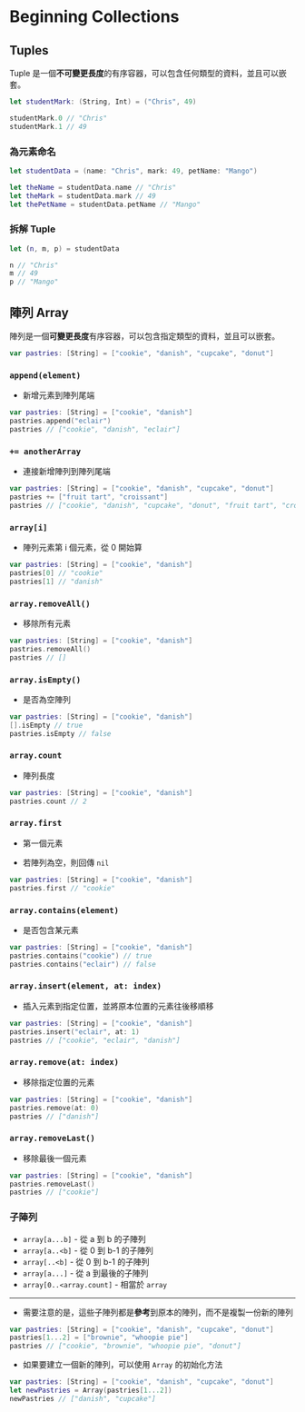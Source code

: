 # Beginning Collections

## Tuples

Tuple 是一個**不可變更長度**的有序容器，可以包含任何類型的資料，並且可以嵌套。

```swift
let studentMark: (String, Int) = ("Chris", 49)

studentMark.0 // "Chris"
studentMark.1 // 49
```

### 為元素命名

```swift
let studentData = (name: "Chris", mark: 49, petName: "Mango")

let theName = studentData.name // "Chris"
let theMark = studentData.mark // 49
let thePetName = studentData.petName // "Mango"
```

### 拆解 Tuple

```swift
let (n, m, p) = studentData

n // "Chris"
m // 49
p // "Mango"
```

## 陣列 Array

陣列是一個**可變更長度**有序容器，可以包含指定類型的資料，並且可以嵌套。

```swift
var pastries: [String] = ["cookie", "danish", "cupcake", "donut"]
```

### `append(element)`

- 新增元素到陣列尾端

```swift
var pastries: [String] = ["cookie", "danish"]
pastries.append("eclair")
pastries // ["cookie", "danish", "eclair"]
```

### `+= anotherArray`

- 連接新增陣列到陣列尾端

```swift
var pastries: [String] = ["cookie", "danish", "cupcake", "donut"]
pastries += ["fruit tart", "croissant"]
pastries // ["cookie", "danish", "cupcake", "donut", "fruit tart", "croissant"]
```

### `array[i]`

- 陣列元素第 i 個元素，從 0 開始算

```swift
var pastries: [String] = ["cookie", "danish"]
pastries[0] // "cookie"
pastries[1] // "danish"
```

### `array.removeAll()`

- 移除所有元素

```swift
var pastries: [String] = ["cookie", "danish"]
pastries.removeAll()
pastries // []
```

### `array.isEmpty()`

- 是否為空陣列

```swift
var pastries: [String] = ["cookie", "danish"]
[].isEmpty // true
pastries.isEmpty // false
```

### `array.count`

- 陣列長度

```swift
var pastries: [String] = ["cookie", "danish"]
pastries.count // 2
```

### `array.first`

- 第一個元素
  
- 若陣列為空，則回傳 `nil`

```swift
var pastries: [String] = ["cookie", "danish"]
pastries.first // "cookie"
```

### `array.contains(element)`

- 是否包含某元素

```swift
var pastries: [String] = ["cookie", "danish"]
pastries.contains("cookie") // true
pastries.contains("eclair") // false
```

### `array.insert(element, at: index)`

- 插入元素到指定位置，並將原本位置的元素往後移順移

```swift
var pastries: [String] = ["cookie", "danish"]
pastries.insert("eclair", at: 1)
pastries // ["cookie", "eclair", "danish"]
```

### `array.remove(at: index)`

- 移除指定位置的元素

```swift
var pastries: [String] = ["cookie", "danish"]
pastries.remove(at: 0)
pastries // ["danish"]
```

### `array.removeLast()`

- 移除最後一個元素

```swift
var pastries: [String] = ["cookie", "danish"]
pastries.removeLast()
pastries // ["cookie"]
```

### 子陣列

- `array[a...b]` - 從 a 到 b 的子陣列
- `array[a..<b]` - 從 0 到 b-1 的子陣列
- `array[..<b]` - 從 0 到 b-1 的子陣列
- `array[a...]` - 從 a 到最後的子陣列
- `array[0..<array.count]` - 相當於 `array`

---

- 需要注意的是，這些子陣列都是**參考**到原本的陣列，而不是複製一份新的陣列

```swift
var pastries: [String] = ["cookie", "danish", "cupcake", "donut"]
pastries[1...2] = ["brownie", "whoopie pie"]
pastries // ["cookie", "brownie", "whoopie pie", "donut"]
```

- 如果要建立一個新的陣列，可以使用 `Array` 的初始化方法

```swift
var pastries: [String] = ["cookie", "danish", "cupcake", "donut"]
let newPastries = Array(pastries[1...2])
newPastries // ["danish", "cupcake"]
```

